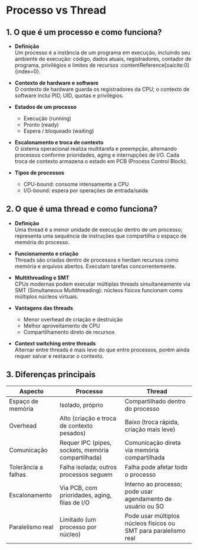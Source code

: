 # Processo vs Thread

## 1. O que é um processo e como funciona?

- **Definição**  
  Um processo é a instância de um programa em execução, incluindo seu ambiente de execução: código, dados atuais, registradores, contador de programa, privilégios e limites de recursos :contentReference[oaicite:0]{index=0}.

- **Contexto de hardware e software**  
  O contexto de hardware guarda os registradores da CPU; o contexto de software inclui PID, UID, quotas e privilégios.

- **Estados de um processo**  
  - Execução (running)  
  - Pronto (ready)  
  - Espera / bloqueado (waiting)

- **Escalonamento e troca de contexto**  
  O sistema operacional realiza multitarefa e preempção, alternando processos conforme prioridades, aging e interrupções de I/O. Cada troca de contexto armazena o estado em PCB (Process Control Block).

- **Tipos de processos**  
  - CPU-bound: consome intensamente a CPU  
  - I/O-bound: espera por operações de entrada/saída

## 2. O que é uma thread e como funciona?

- **Definição**  
  Uma thread é a menor unidade de execução dentro de um processo; representa uma sequência de instruções que compartilha o espaço de memória do processo.

- **Funcionamento e criação**  
  Threads são criadas dentro de processos e herdam recursos como memória e arquivos abertos. Executam tarefas concorrentemente.

- **Multithreading e SMT**  
  CPUs modernas podem executar múltiplas threads simultaneamente via SMT (Simultaneous Multithreading): núcleos físicos funcionam como múltiplos núcleos virtuais.

- **Vantagens das threads**  
  - Menor overhead de criação e destruição  
  - Melhor aproveitamento de CPU  
  - Compartilhamento direto de recursos

- **Context switching entre threads**  
  Alternar entre threads é mais leve do que entre processos, porém ainda requer salvar e restaurar o contexto.

## 3. Diferenças principais

| Aspecto               | Processo                                                  | Thread                                                         |
|-----------------------|-----------------------------------------------------------|----------------------------------------------------------------|
| Espaço de memória     | Isolado, próprio                                          | Compartilhado dentro do processo                               |
| Overhead              | Alto (criação e troca de contexto pesados)                | Baixo (troca rápida, criação mais leve)                        |
| Comunicação           | Requer IPC (pipes, sockets, memória compartilhada)        | Comunicação direta via memória compartilhada                   |
| Tolerância a falhas   | Falha isolada; outros processos seguem                    | Falha pode afetar todo o processo                              |
| Escalonamento         | Via PCB, com prioridades, aging, filas de I/O             | Interno ao processo; pode usar agendamento de usuário ou SO    |
| Paralelismo real      | Limitado (um processo por núcleo)                         | Pode usar múltiplos núcleos físicos ou SMT para paralelismo real |
